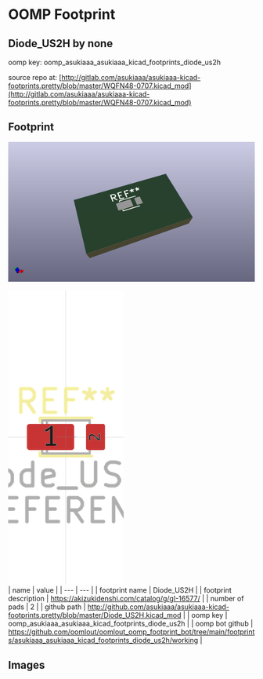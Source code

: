 # OOMP Footprint  
## Diode_US2H  by none  
  
oomp key: oomp_asukiaaa_asukiaaa_kicad_footprints_diode_us2h  
  
source repo at: [http://gitlab.com/asukiaaa/asukiaaa-kicad-footprints.pretty/blob/master/WQFN48-0707.kicad_mod](http://gitlab.com/asukiaaa/asukiaaa-kicad-footprints.pretty/blob/master/WQFN48-0707.kicad_mod)  
## Footprint  
  
[![working_kicad_pcb_3d.png](working_kicad_pcb_3d_600.png)](working_kicad_pcb_3d.png)  
  
[![working.png](working_600.png)](working.png)  
| name | value | 
| --- | --- | 
| footprint name | Diode_US2H | 
| footprint description | https://akizukidenshi.com/catalog/g/gI-16577/ | 
| number of pads | 2 | 
| github path | http://github.com/asukiaaa/asukiaaa-kicad-footprints.pretty/blob/master/Diode_US2H.kicad_mod | 
| oomp key | oomp_asukiaaa_asukiaaa_kicad_footprints_diode_us2h | 
| oomp bot github | https://github.com/oomlout/oomlout_oomp_footprint_bot/tree/main/footprints/asukiaaa_asukiaaa_kicad_footprints_diode_us2h/working | 
## Images  
